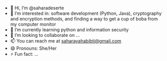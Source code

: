 - 👋 Hi, I’m @saharadeserte
- 👀 I’m interested in: software development (Python, Java), cryptography and encryption methods, and finding a way to get a cup of boba from my computer monitor
- 🌱 I’m currently learning python and information security
- 💞️ I’m looking to collaborate on ...
- 📫 You can reach me at saharayahabibti@gmail.com
- 😄 Pronouns: She/Her
- ⚡ Fun fact: ...

<!---
saharadeserte/saharadeserte is a ✨ special ✨ repository because its `README.md` (this file) appears on your GitHub profile.
You can click the Preview link to take a look at your changes.
--->
